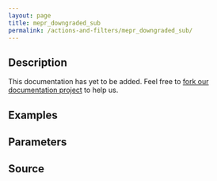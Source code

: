```yaml
---
layout: page
title: mepr_downgraded_sub
permalink: /actions-and-filters/mepr_downgraded_sub/
---
```


## Description

This documentation has yet to be added. Feel free to [fork our documentation project](https://github.com/caseproof/memberpress-docs) to help us.

## Examples


## Parameters


## Source

